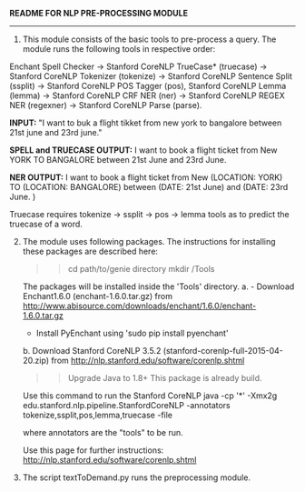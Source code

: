 **README FOR NLP PRE-PROCESSING MODULE**


---

1. This module consists of the basic tools to pre-process a query. The module runs the following tools in respective order: 

Enchant Spell Checker -> Stanford CoreNLP TrueCase* (truecase) -> Stanford CoreNLP Tokenizer (tokenize) -> Stanford CoreNLP Sentence Split (ssplit) -> Stanford CoreNLP POS Tagger (pos), Stanford CoreNLP Lemma (lemma) -> Stanford CoreNLP CRF NER (ner) -> Stanford CoreNLP REGEX NER (regexner) -> Stanford CoreNLP Parse (parse).

**INPUT:** "I want to buk a flight tikket from new york to bangalore between 21st june and 23rd june."

**SPELL and TRUECASE OUTPUT:** I want to book a flight ticket from New YORK TO BANGALORE between 21st June and 23rd June. 

**NER OUTPUT:** I want to book a flight ticket from New (LOCATION: YORK) TO (LOCATION: BANGALORE) between (DATE: 21st June) and (DATE: 23rd June. )

 Truecase requires tokenize -> ssplit -> pos -> lemma tools as to predict the truecase of a word.

2. The module uses following packages. The instructions for installing these packages are described here:
   >> cd path/to/genie directory
   >> mkdir /Tools
   
   The packages will be installed inside the 'Tools' directory. 
   a. - Download Enchant1.6.0 (enchant-1.6.0.tar.gz) from http://www.abisource.com/downloads/enchant/1.6.0/enchant-1.6.0.tar.gz
      - Install PyEnchant using 'sudo pip install pyenchant'

   b. Download Stanford CoreNLP 3.5.2 (stanford-corenlp-full-2015-04-20.zip) from http://nlp.stanford.edu/software/corenlp.shtml
      >> Upgrade Java to 1.8+
      This package is already build. 

      Use this command to run the Stanford CoreNLP
      java -cp '*' -Xmx2g edu.stanford.nlp.pipeline.StanfordCoreNLP -annotators tokenize,ssplit,pos,lemma,truecase -file <filename>

      where annotators are the "tools" to be run. 

      Use this page for further instructions: http://nlp.stanford.edu/software/corenlp.shtml

3.  The script textToDemand.py runs the preprocessing module.

